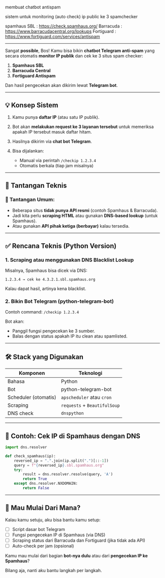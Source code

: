 membuat chatbot antispam 

sistem untuk monitoring (auto check) ip public ke 3 spamchecker 

spamhaus SBL : https://check.spamhaus.org/
Barracuda : https://www.barracudacentral.org/lookups
Fortiguard  :  https://www.fortiguard.com/services/antispam






--------

Sangat **possible**, Bos! Kamu bisa bikin **chatbot Telegram anti-spam** yang secara otomatis **monitor IP publik** dan cek ke 3 situs spam checker:

1. **Spamhaus SBL**
2. **Barracuda Central**
3. **Fortiguard Antispam**

Dan hasil pengecekan akan dikirim lewat **Telegram bot**.

---

## 💡 Konsep Sistem

1. Kamu punya **daftar IP** (atau satu IP publik).
2. Bot akan **melakukan request ke 3 layanan tersebut** untuk memeriksa apakah IP tersebut masuk daftar hitam.
3. Hasilnya dikirim via **chat bot Telegram**.
4. Bisa dijalankan:

   * Manual via perintah `/checkip 1.2.3.4`
   * Otomatis berkala (tiap jam misalnya)

---

## 🚧 Tantangan Teknis

### 🧠 Tantangan Umum:

* Beberapa situs **tidak punya API resmi** (contoh Spamhaus & Barracuda).
* Jadi kita perlu **scraping HTML** atau gunakan **DNS-based lookup** (untuk Spamhaus).
* Atau gunakan **API pihak ketiga (berbayar)** kalau tersedia.

---

## ✅ Rencana Teknis (Python Version)

### 1. **Scraping** atau menggunakan **DNS Blacklist Lookup**

Misalnya, Spamhaus bisa dicek via DNS:

```
1.2.3.4 → cek ke 4.3.2.1.sbl.spamhaus.org
```

Kalau dapat hasil, artinya kena blacklist.

### 2. **Bikin Bot Telegram (python-telegram-bot)**

Contoh command:
`/checkip 1.2.3.4`

Bot akan:

* Panggil fungsi pengecekan ke 3 sumber.
* Balas dengan status apakah IP itu clean atau spamlisted.

---

## 🛠️ Stack yang Digunakan

| Komponen             | Teknologi                    |
| -------------------- | ---------------------------- |
| Bahasa               | Python                       |
| Bot                  | python-telegram-bot          |
| Scheduler (otomatis) | `apscheduler` atau `cron`    |
| Scraping             | `requests` + `BeautifulSoup` |
| DNS check            | `dnspython`                  |

---

## 🧪 Contoh: Cek IP di Spamhaus dengan DNS

```python
import dns.resolver

def check_spamhaus(ip):
    reversed_ip = ".".join(ip.split(".")[::-1])
    query = f"{reversed_ip}.sbl.spamhaus.org"
    try:
        result = dns.resolver.resolve(query, 'A')
        return True
    except dns.resolver.NXDOMAIN:
        return False
```

---

## 🚀 Mau Mulai Dari Mana?

Kalau kamu setuju, aku bisa bantu kamu setup:

* [ ] Script dasar bot Telegram
* [ ] Fungsi pengecekan IP di Spamhaus (via DNS)
* [ ] Scraping status dari Barracuda dan Fortiguard (jika tidak ada API)
* [ ] Auto-check per jam (opsional)

Kamu mau mulai dari bagian **bot-nya dulu** atau dari **pengecekan IP ke Spamhaus**?

Bilang aja, nanti aku bantu langkah per langkah.
